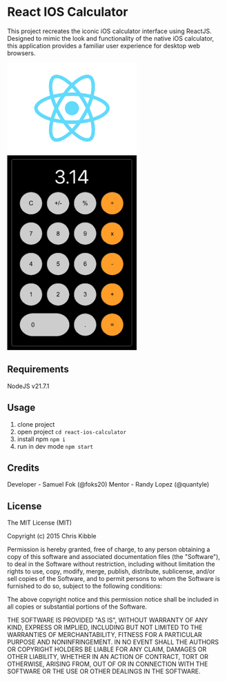 

# React IOS Calculator

This project recreates the iconic iOS calculator interface using ReactJS. Designed to mimic the look and functionality of the native iOS calculator, this application provides a familiar user experience for desktop web browsers. 

<div style="position: relative;">
    <img src="./src/logo.svg" alt="demo" width="300"/>
    <img src="./react-ios-calculator.png" alt="drawing" width="300"/>
</div>

## Requirements

NodeJS v21.7.1

## Usage

1. clone project   
2. open project `cd react-ios-calculator`
3. install npm `npm i`
4. run in dev mode `npm start`



## Credits
 
Developer - Samuel Fok (@foks20)
Mentor - Randy Lopez (@quantyle)
 
## License
 
The MIT License (MIT)

Copyright (c) 2015 Chris Kibble

Permission is hereby granted, free of charge, to any person obtaining a copy of this software and associated documentation files (the "Software"), to deal in the Software without restriction, including without limitation the rights to use, copy, modify, merge, publish, distribute, sublicense, and/or sell copies of the Software, and to permit persons to whom the Software is furnished to do so, subject to the following conditions:

The above copyright notice and this permission notice shall be included in all copies or substantial portions of the Software.

THE SOFTWARE IS PROVIDED "AS IS", WITHOUT WARRANTY OF ANY KIND, EXPRESS OR IMPLIED, INCLUDING BUT NOT LIMITED TO THE WARRANTIES OF MERCHANTABILITY, FITNESS FOR A PARTICULAR PURPOSE AND NONINFRINGEMENT. IN NO EVENT SHALL THE AUTHORS OR COPYRIGHT HOLDERS BE LIABLE FOR ANY CLAIM, DAMAGES OR OTHER LIABILITY, WHETHER IN AN ACTION OF CONTRACT, TORT OR OTHERWISE, ARISING FROM, OUT OF OR IN CONNECTION WITH THE SOFTWARE OR THE USE OR OTHER DEALINGS IN THE SOFTWARE.